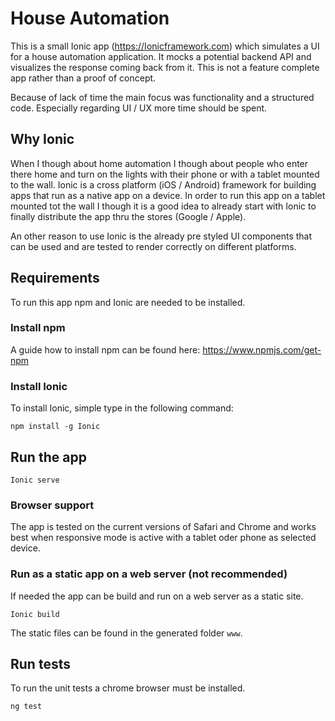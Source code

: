 # House Automation
This is a small Ionic app (https://Ionicframework.com) which simulates a UI for a house automation application. It mocks a potential backend API and visualizes the response coming back from it. This is not a feature complete app rather than a proof of concept.

Because of lack of time the main focus was functionality and a structured code. Especially regarding UI / UX more time should be spent.

## Why Ionic
When I though about home automation I though about people who enter there home and turn on the lights with their phone or with a tablet mounted to the wall. Ionic is a cross platform (iOS / Android) framework for building apps that run as a native app on a device. In order to run this app on a tablet mounted tot the wall I though it is a good idea to already start with Ionic to finally distribute the app thru the stores (Google / Apple).

An other reason to use Ionic is the already pre styled UI components that can be used and are tested to render correctly on different platforms.

## Requirements
To run this app npm and Ionic are needed to be installed.

### Install npm
A guide how to install npm can be found here: https://www.npmjs.com/get-npm

### Install Ionic
To install Ionic, simple type in the following command:
```
npm install -g Ionic
```

## Run the app
```
Ionic serve
```

### Browser support
The app is tested on the current versions of Safari and Chrome and works best when responsive mode is active with a tablet oder phone as selected device.

### Run as a static app on a web server (not recommended)
If needed the app can be build and run on a web server as a static site.
```
Ionic build
```
The static files can be found in the generated folder `www`.

## Run tests
To run the unit tests a chrome browser must be installed.
```
ng test
```